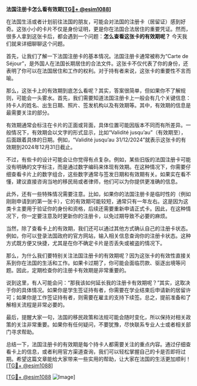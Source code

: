 **法国注册卡怎么看有效期[[TG💪+ @esim1088](https://t.me/s/esim1088)]**

在法国生活或者计划前往法国的朋友，可能会对法国的注册卡（居留证）感到好奇。这张小小的卡片不仅是身份证明，更是你在法国合法居住的重要凭证。然而，很多人拿到这张卡后，都会遇到一个问题：**怎么查看这张卡的有效期呢？** 今天我们就来详细聊聊这个问题。

首先，让我们了解一下法国注册卡的基本情况。法国注册卡通常被称为“Carte de Séjour”，是外国人在法国长期居住的合法文件。这张卡不仅代表了你的身份，还表明了你可以在法国居住和工作的权利。对于持有者来说，这张卡的重要性不言而喻。

那么，这张卡上的有效期到底怎么看呢？其实，答案很简单，但如果你不了解规则，可能会一头雾水。首先，我们需要知道法国注册卡上一般会有几个关键信息：持卡人的姓名、出生日期、照片、签发机构以及有效期等。其中，有效期的信息是最需要关注的部分。

有效期通常会标注在卡片的正面或背面，具体位置可能因版本不同而有所差异。一般情况下，有效期会以文字的形式显示，比如“Validité jusqu’au”（有效期至），后面跟着具体的日期。例如，“Validité jusqu’au 31/12/2024”就表示这张卡的有效期到2024年12月31日截止。

不过，有些卡的设计可能会让你觉得有点复杂。例如，某些旧版的法国注册卡可能没有明确的文字标注，而是通过数字编码来体现有效期。在这种情况下，你需要仔细查看卡片上的数字组合，这些数字通常与签发日期和有效期有关。如果实在看不懂，建议直接咨询当地的移民局或者律师，他们可以为你提供更准确的信息。

此外，还有一些特殊情况需要注意。比如，如果你的法国注册卡是临时性的（例如刚刚申请到的第一张卡），它的有效期可能较短，通常只有一年左右。这是因为这类卡主要用于验证你的身份和资格，后续还需要重新申请正式卡。因此，在这种情况下，你一定要注意及时更新你的注册卡，以免过期导致不必要的麻烦。

当然，除了查看卡上的有效期，我们还可以通过其他方式确认自己的注册卡状态。例如，你可以登录法国政府的官方网站，输入相关信息查询你的注册卡状态。这种方式既方便又快捷，尤其是在你不确定卡片是否丢失或被盗的情况下。

那么，为什么我们要特别关注法国注册卡的有效期呢？因为这张卡的有效性直接关系到你在法国的生活和工作。如果卡过期了，你可能会面临罚款、驱逐出境等问题。因此，定期检查你的注册卡有效期是非常重要的。

说到这里，有人可能会问：“那我该如何延长我的注册卡有效期呢？”其实，这取决于你的具体情况。如果你是学生签证持有者，你需要在学业结束后申请新的居留许可；如果你是工作签证持有者，则需要在雇主的支持下续签。总之，提前准备和了解相关流程是非常必要的。

最后，提醒大家一句，法国的移民政策和法规可能会随时变化，所以保持对相关政策的关注非常重要。如果你有任何疑问，不要犹豫，尽快联系专业人士或者相关部门寻求帮助。

总结一下，法国注册卡的有效期是每个持卡人都需要关注的重点内容。通过仔细查看卡上的信息，或者利用官方渠道查询，我们可以轻松掌握自己的卡是否即将过期。希望这篇文章能给大家带来一些实用的帮助，让大家在法国的生活更加顺利！[[TG💪+ @esim1088](https://t.me/s/esim1088)]

[[TG💪+ @esim1088](https://t.me/s/esim1088) ![Image](https://i.postimg.cc/4NQfJmqS/Snipaste-2025-05-13-00-14-12.png)]